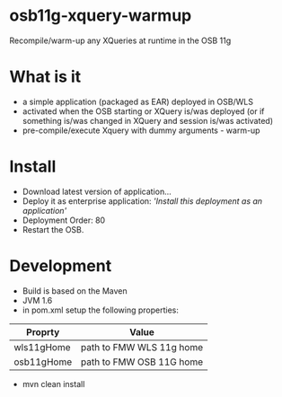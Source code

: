 # osb11g-xquery-warmup
Recompile/warm-up any XQueries at runtime in the OSB 11g

# What is it
  - a simple application (packaged as EAR) deployed in OSB/WLS
  - activated when the OSB starting or XQuery is/was deployed (or if something is/was changed in XQuery and session is/was activated)
  - pre-compile/execute Xquery with dummy arguments - warm-up 

# Install
  - Download latest version of application...
  - Deploy it as enterprise application: _'Install this deployment as an application'_
  - Deployment Order: 80
  - Restart the OSB.

# Development
  - Build is based on the Maven
  - JVM 1.6
  - in pom.xml setup the following properties:
  
| Proprty | Value |
| ------------- |-------------| 
| wls11gHome | path to FMW WLS 11g home |
| osb11gHome | path to FMW OSB 11G home |
  - mvn clean install
